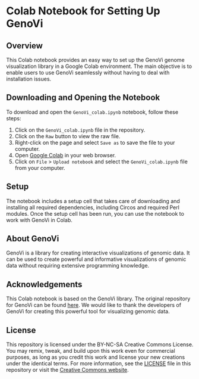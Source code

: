 # Colab Notebook for Setting Up GenoVi

## Overview
This Colab notebook provides an easy way to set up the GenoVi genome visualization library in a Google Colab environment. The main objective is to enable users to use GenoVi seamlessly without having to deal with installation issues.

## Downloading and Opening the Notebook

To download and open the `GenoVi_colab.ipynb` notebook, follow these steps:

1. Click on the `GenoVi_colab.ipynb` file in the repository.
2. Click on the `Raw` button to view the raw file.
3. Right-click on the page and select `Save as` to save the file to your computer.
4. Open [Google Colab](https://colab.research.google.com/) in your web browser.
5. Click on `File` > `Upload notebook` and select the `GenoVi_colab.ipynb` file from your computer.

## Setup
The notebook includes a setup cell that takes care of downloading and installing all required dependencies, including Circos and required Perl modules. Once the setup cell has been run, you can use the notebook to work with GenoVi in Colab.

## About GenoVi
GenoVi is a library for creating interactive visualizations of genomic data. It can be used to create powerful and informative visualizations of genomic data without requiring extensive programming knowledge.

## Acknowledgements

This Colab notebook is based on the GenoVi library. The original repository for GenoVi can be found [here](https://github.com/robotoD/GenoVi). We would like to thank the developers of GenoVi for creating this powerful tool for visualizing genomic data.

## License

This repository is licensed under the BY-NC-SA Creative Commons License. You may remix, tweak, and build upon this work even for commercial purposes, as long as you credit this work and license your new creations under the identical terms. For more information, see the [LICENSE](./LICENSE.txt) file in this repository or visit the [Creative Commons website](https://creativecommons.org/licenses/by-nc-sa/4.0/).
